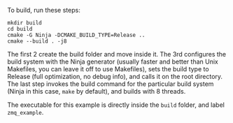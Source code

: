 To build, run these steps:
```
mkdir build
cd build
cmake -G Ninja -DCMAKE_BUILD_TYPE=Release ..
cmake --build . -j8
```

The first 2 create the build folder and move inside it. The 3rd configures the
build system with the Ninja generator (usually faster and better than Unix Makefiles,
you can leave it off to use Makefiles), sets the build type to Release (full optimization,
no debug info), and calls it on the root directory. The last step invokes the build
command for the particular build system (Ninja in this case, `make` by default), and
builds with 8 threads.

The executable for this example is directly inside the `build` folder, and label `zmq_example`.
